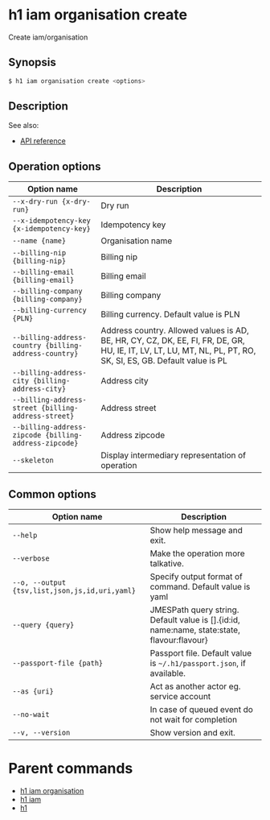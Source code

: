 
# h1 iam organisation create

Create iam/organisation

## Synopsis

```bash
$ h1 iam organisation create <options>
```

## Description

See also:

* [API reference](https://api.hyperone.com/v2/docs#operation/iam_organisation_create)

## Operation options

| Option name                                               | Description                                                                                                                                                    |
| --------------------------------------------------------- | -------------------------------------------------------------------------------------------------------------------------------------------------------------- |
| ```--x-dry-run {x-dry-run}```                             | Dry run                                                                                                                                                        |
| ```--x-idempotency-key {x-idempotency-key}```             | Idempotency key                                                                                                                                                |
| ```--name {name}```                                       | Organisation name                                                                                                                                              |
| ```--billing-nip {billing-nip}```                         | Billing nip                                                                                                                                                    |
| ```--billing-email {billing-email}```                     | Billing email                                                                                                                                                  |
| ```--billing-company {billing-company}```                 | Billing company                                                                                                                                                |
| ```--billing-currency {PLN}```                            | Billing currency. Default value is PLN                                                                                                                         |
| ```--billing-address-country {billing-address-country}``` | Address country. Allowed values is AD, BE, HR, CY, CZ, DK, EE, FI, FR, DE, GR, HU, IE, IT, LV, LT, LU, MT, NL, PL, PT, RO, SK, SI, ES, GB. Default value is PL |
| ```--billing-address-city {billing-address-city}```       | Address city                                                                                                                                                   |
| ```--billing-address-street {billing-address-street}```   | Address street                                                                                                                                                 |
| ```--billing-address-zipcode {billing-address-zipcode}``` | Address zipcode                                                                                                                                                |
| ```--skeleton```                                          | Display intermediary representation of operation                                                                                                               |

## Common options

| Option name                                        | Description                                                                                    |
| -------------------------------------------------- | ---------------------------------------------------------------------------------------------- |
| ```--help```                                       | Show help message and exit.                                                                    |
| ```--verbose```                                    | Make the operation more talkative.                                                             |
| ```--o, --output {tsv,list,json,js,id,uri,yaml}``` | Specify output format of command. Default value is yaml                                        |
| ```--query {query}```                              | JMESPath query string. Default value is [].\{id:id, name:name, state:state, flavour:flavour\}  |
| ```--passport-file {path}```                       | Passport file. Default value is ```~/.h1/passport.json```, if available.                       |
| ```--as {uri}```                                   | Act as another actor eg. service account                                                       |
| ```--no-wait```                                    | In case of queued event do not wait for completion                                             |
| ```--v, --version```                               | Show version and exit.                                                                         |

# Parent commands

* [h1 iam organisation](./../README.md)
* [h1 iam](./../../README.md)
* [h1](./../../../README.md)
